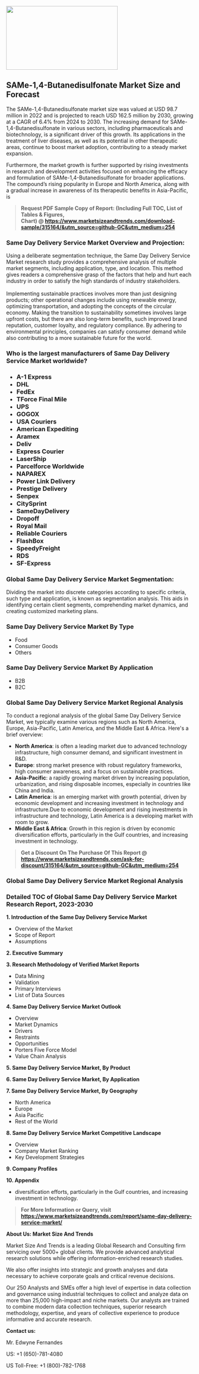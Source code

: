 <p><img class="alignnone size-medium wp-image-20088" src="https://ffe5etoiles.com/wp-content/uploads/2024/12/MST1-300x171.png" alt="" width="300" height="171" /></p><h2>SAMe-1,4-Butanedisulfonate Market Size and Forecast</h2><p>The SAMe-1,4-Butanedisulfonate market size was valued at USD 98.7 million in 2022 and is projected to reach USD 162.5 million by 2030, growing at a CAGR of 6.4% from 2024 to 2030. The increasing demand for SAMe-1,4-Butanedisulfonate in various sectors, including pharmaceuticals and biotechnology, is a significant driver of this growth. Its applications in the treatment of liver diseases, as well as its potential in other therapeutic areas, continue to boost market adoption, contributing to a steady market expansion.</p><p>Furthermore, the market growth is further supported by rising investments in research and development activities focused on enhancing the efficacy and formulation of SAMe-1,4-Butanedisulfonate for broader applications. The compound’s rising popularity in Europe and North America, along with a gradual increase in awareness of its therapeutic benefits in Asia-Pacific, is </p><blockquote id="" class=""><strong>Request PDF Sample Copy of Report: (Including Full TOC, List of Tables &amp; Figures, Chart)&nbsp;@&nbsp;<strong><a href="https://www.marketsizeandtrends.com/download-sample/315164/&utm_source=github-GC&utm_medium=254" target="_blank">https://www.marketsizeandtrends.com/download-sample/315164/&utm_source=github-GC&utm_medium=254</a></strong></strong></blockquote><h3 id="" class="">Same Day Delivery Service Market&nbsp;Overview and Projection:</h3><p id="" class="">Using a deliberate segmentation technique, the Same Day Delivery Service Market research study provides a comprehensive analysis of multiple market segments, including application, type, and location. This method gives readers a comprehensive grasp of the factors that help and hurt each industry in order to satisfy the high standards of industry stakeholders. <br /> <br />Implementing sustainable practices involves more than just designing products; other operational changes include using renewable energy, optimizing transportation, and adopting the concepts of the circular economy. Making the transition to sustainability sometimes involves large upfront costs, but there are also long-term benefits, such improved brand reputation, customer loyalty, and regulatory compliance. By adhering to environmental principles, companies can satisfy consumer demand while also contributing to a more sustainable future for the world.</p><h3 id="" class="">Who is the largest manufacturers of&nbsp;Same Day Delivery Service Market worldwide?</h3><h3 class=""><p><ul><li>A-1 Express </li><li> DHL </li><li> FedEx </li><li> TForce Final Mile </li><li> UPS </li><li> GOGOX </li><li> USA Couriers </li><li> American Expediting </li><li> Aramex </li><li> Deliv </li><li> Express Courier </li><li> LaserShip </li><li> Parcelforce Worldwide </li><li> NAPAREX </li><li> Power Link Delivery </li><li> Prestige Delivery </li><li> Senpex </li><li> CitySprint </li><li> SameDayDelivery </li><li> Dropoff </li><li> Royal Mail </li><li> Reliable Couriers </li><li> FlashBox </li><li> SpeedyFreight </li><li> RDS </li><li> SF-Express</li></ul></p></h3><h3 id="" class="">Global&nbsp;Same Day Delivery Service Market Segmentation:</h3><p id="" class="">Dividing the market into discrete categories according to specific criteria, such type and application, is known as segmentation analysis. This aids in identifying certain client segments, comprehending market dynamics, and creating customized marketing plans.</p><h3 id="" class="">Same Day Delivery Service Market&nbsp;By Type</h3><p><p><ul><li>Food</li><li> Consumer Goods</li><li> Others</p></li></ul></p></p><h3 id="" class="">Same Day Delivery Service Market&nbsp;By Application</h3><p class=""><p><ul><li>B2B</li><li> B2C</li></ul></p></p><h3 id="" class="">Global Same Day Delivery Service Market Regional Analysis</h3><p id="" class="">To conduct a regional analysis of the global Same Day Delivery Service Market, we typically examine various regions such as North America, Europe, Asia-Pacific, Latin America, and the Middle East &amp; Africa. Here's a brief overview:</p><ul><li><strong>North America</strong>: is often a leading market due to advanced technology infrastructure, high consumer demand, and significant investment in R&amp;D.</li><li><strong>Europe</strong>: strong market presence with robust regulatory frameworks, high consumer awareness, and a focus on sustainable practices.</li><li><strong>Asia-Pacific</strong>: a rapidly growing market driven by increasing population, urbanization, and rising disposable incomes, especially in countries like China and India.</li><li><strong>Latin America</strong>: is an emerging market with growth potential, driven by economic development and increasing investment in technology and infrastructure.Due to economic development and rising investments in infrastructure and technology, Latin America is a developing market with room to grow.</li><li><strong>Middle East &amp; Africa</strong>: Growth in this region is driven by economic diversification efforts, particularly in the Gulf countries, and increasing investment in technology.</li></ul><blockquote id="" class=""><strong>Get a Discount On The Purchase Of This Report @ <strong><a href="https://www.marketsizeandtrends.com/ask-for-discount/315164/&utm_source=github-GC&utm_medium=254" target="_blank">https://www.marketsizeandtrends.com/ask-for-discount/315164/&utm_source=github-GC&utm_medium=254</a></strong></strong></blockquote><h3 id="" class="">Global Same Day Delivery Service Market Regional Analysis</h3><h3 id="" class="">Detailed TOC of Global Same Day Delivery Service Market Research Report, 2023-2030</h3><p id="" class=""><strong>1. Introduction of the Same Day Delivery Service Market</strong></p><ul><li>Overview of the Market</li><li>Scope of Report</li><li>Assumptions</li></ul><p id="" class=""><strong>2. Executive Summary</strong></p><p id="" class=""><strong>3. Research Methodology of Verified Market Reports</strong></p><ul><li>Data Mining</li><li>Validation</li><li>Primary Interviews</li><li>List of Data Sources</li></ul><p id="" class=""><strong>4. Same Day Delivery Service Market Outlook</strong></p><ul><li>Overview</li><li>Market Dynamics</li><li>Drivers</li><li>Restraints</li><li>Opportunities</li><li>Porters Five Force Model</li><li>Value Chain Analysis</li></ul><p id="" class=""><strong>5. Same Day Delivery Service Market, By Product</strong></p><p id="" class=""><strong>6. Same Day Delivery Service Market, By Application</strong></p><p id="" class=""><strong>7. Same Day Delivery Service Market, By Geography</strong></p><ul><li>North America</li><li>Europe</li><li>Asia Pacific</li><li>Rest of the World</li></ul><p id="" class=""><strong>8. Same Day Delivery Service Market Competitive Landscape</strong></p><ul><li>Overview</li><li>Company Market Ranking</li><li>Key Development Strategies</li></ul><p id="" class=""><strong>9. Company Profiles</strong></p><p id="" class=""><strong>10. Appendix</strong></p><ul><li>diversification efforts, particularly in the Gulf countries, and increasing investment in technology.</li></ul><blockquote id="" class=""><strong>For More Information or Query, visit <strong><strong><a href="https://www.marketsizeandtrends.com/report/same-day-delivery-service-market/" target="_blank">https://www.marketsizeandtrends.com/report/same-day-delivery-service-market/</a></strong></strong></strong></blockquote><p id="" class=""><strong>About Us: Market Size And Trends</strong></p><p id="" class="">Market Size And Trends is a leading Global Research and Consulting firm servicing over 5000+ global clients. We provide advanced analytical research solutions while offering information-enriched research studies.</p><p id="" class="">We also offer insights into strategic and growth analyses and data necessary to achieve corporate goals and critical revenue decisions.</p><p id="" class="">Our 250 Analysts and SMEs offer a high level of expertise in data collection and governance using industrial techniques to collect and analyze data on more than 25,000 high-impact and niche markets. Our analysts are trained to combine modern data collection techniques, superior research methodology, expertise, and years of collective experience to produce informative and accurate research.</p><p id="" class=""><strong>Contact us:</strong></p><p id="" class="">Mr. Edwyne Fernandes</p><p id="" class="">US: +1 (650)-781-4080</p><p id="" class="">US Toll-Free: +1 (800)-782-1768</p>
